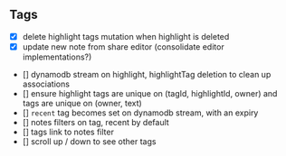 ## Tags

- [x] delete highlight tags mutation when highlight is deleted
- [x] update new note from share editor (consolidate editor implementations?)
- [] dynamodb stream on highlight, highlightTag deletion to clean up associations
- [] ensure highlight tags are unique on (tagId, highlightId, owner) and tags are unique on (owner, text)
- [] `recent` tag becomes set on dynamodb stream, with an expiry
- [] notes filters on tag, recent by default
- [] tags link to notes filter
- [] scroll up / down to see other tags
